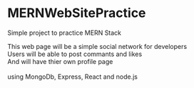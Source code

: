 # MERNWebSitePractice
Simple project to practice MERN Stack 

This web page will be a simple social network for developers</br>
Users will be able to post commants and likes</br>
And will have thier own profile page</br>
</br>
using MongoDb, Express, React and node.js</br>
